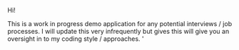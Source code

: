 Hi!

This is a work in progress demo application for any potential interviews / job processes. I will update this very infrequently but gives this will give you an oversight in to my coding style / approaches. '

